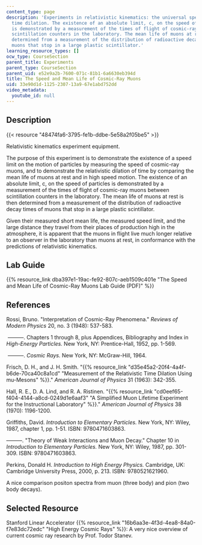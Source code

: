 ```yaml
---
content_type: page
description: 'Experiments in relativistic kinematics: the universal speed limit and
  time dilation. The existence of an absolute limit, c, on the speed of particles
  is demonstrated by a measurement of the times of flight of cosmic-ray muons between
  scintillation counters in the laboratory. The mean life of muons at rest is then
  determined from a measurement of the distribution of radioactive decay times of
  muons that stop in a large plastic scintillator.'
learning_resource_types: []
ocw_type: CourseSection
parent_title: Experiments
parent_type: CourseSection
parent_uid: e52e9a2b-7600-071c-81b1-6a6630eb394d
title: The Speed and Mean Life of Cosmic-Ray Muons
uid: 33e90d1d-1125-2307-13a9-67e1abd752dd
video_metadata:
  youtube_id: null
---
```


Description
-----------

{{< resource "48474fa6-3795-fe1b-ddbe-5e58a2f05be5" >}}

Relativistic kinematics experiment equipment.

The purpose of this experiment is to demonstrate the existence of a speed limit on the motion of particles by measuring the speed of cosmic-ray muons, and to demonstrate the relativistic dilation of time by comparing the mean life of muons at rest and in high speed motion. The existence of an absolute limit, c, on the speed of particles is demonstrated by a measurement of the times of flight of cosmic-ray muons between scintillation counters in the laboratory. The mean life of muons at rest is then determined from a measurement of the distribution of radioactive decay times of muons that stop in a large plastic scintillator.

Given their measured short mean life, the measured speed limit, and the large distance they travel from their places of production high in the atmosphere, it is apparent that the muons in flight live much longer relative to an observer in the laboratory than muons at rest, in conformance with the predictions of relativistic kinematics.

Lab Guide
---------

{{% resource_link dba397e1-19ac-fe92-807c-aeb1509c401e "The Speed and Mean Life of Cosmic-Ray Muons Lab Guide (PDF)" %}}

References
----------

Rossi, Bruno. "Interpretation of Cosmic-Ray Phenomena." _Reviews of Modern Physics_ 20, no. 3 (1948): 537-583.

 ———. Chapters 1 through 8, plus Appendices, Bibliography and Index in _High-Energy Particles._ New York, NY: Prentice-Hall, 1952, pp. 1-569.

 ———. _Cosmic Rays._ New York, NY: McGraw-Hill, 1964.

Frisch, D. H., and J. H. Smith. "{{% resource_link "d35e45a2-20f4-4a4f-b6de-70ca40c8a1cd" "Measurement of the Relativistic Time Dilation Using mu-Mesons" %}}." _American Journal of Physics_ 31 (1963): 342-355.

Hall, R. E., D. A. Lind, and R. A. Ristinen. "{{% resource_link "cd0eef65-f404-4144-a8cd-0249d1e6aaf3" "A Simplified Muon Lifetime Experiment for the Instructional Laboratory" %}}." _American Journal of Physics_ 38 (1970): 1196-1200.

Griffiths, David. _Introduction to Elementary Particles._ New York, NY: Wiley, 1987, chapter 1, pp. 1-51. ISBN: 9780471603863.

———. "Theory of Weak Interactions and Muon Decay." Chapter 10 in _Introduction to Elementary Particles._ New York, NY: Wiley, 1987, pp. 301-309. ISBN: 9780471603863.

Perkins, Donald H. _Introduction to High Energy Physics._ Cambridge, UK: Cambridge University Press, 2000, p. 213. ISBN: 9780521621960.

A nice comparison positon spectra from muon (three body) and pion (two body decays).

Selected Resource
-----------------

Stanford Linear Accelerator {{% resource_link "16b6aa3e-4f3d-4ea8-84a0-f7e83dc72edc" "High Energy Cosmic Rays" %}}: A very nice overview of current cosmic ray research by Prof. Todor Stanev.